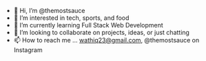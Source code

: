 - 👋 Hi, I’m @themostsauce
- 👀 I’m interested in tech, sports, and food
- 🌱 I’m currently learning Full Stack Web Development
- 💞️ I’m looking to collaborate on projects, ideas, or just chatting
- 📫 How to reach me ... wathiq23@gmail.com, @themostsauce on Instagram

<!---
themostsauce/themostsauce is a ✨ special ✨ repository because its `README.md` (this file) appears on your GitHub profile.
You can click the Preview link to take a look at your changes.
--->
